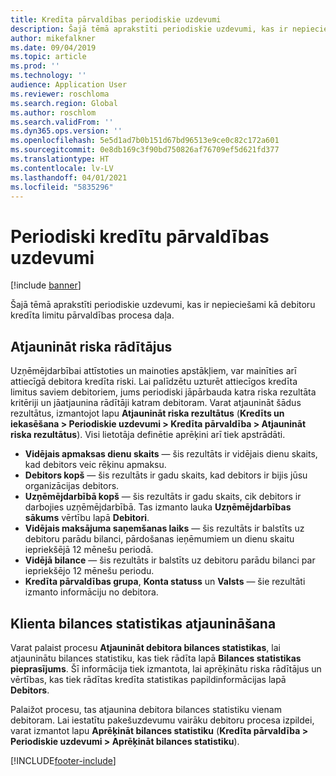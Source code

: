 ```yaml
---
title: Kredīta pārvaldības periodiskie uzdevumi
description: Šajā tēmā aprakstīti periodiskie uzdevumi, kas ir nepieciešami kā debitoru kredīta limitu pārvaldības procesa daļa.
author: mikefalkner
ms.date: 09/04/2019
ms.topic: article
ms.prod: ''
ms.technology: ''
audience: Application User
ms.reviewer: roschloma
ms.search.region: Global
ms.author: roschlom
ms.search.validFrom: ''
ms.dyn365.ops.version: ''
ms.openlocfilehash: 5e5d1ad7b0b151d67bd96513e9ce0c82c172a601
ms.sourcegitcommit: 0e8db169c3f90bd750826af76709ef5d621fd377
ms.translationtype: HT
ms.contentlocale: lv-LV
ms.lasthandoff: 04/01/2021
ms.locfileid: "5835296"
---
```

# <a name="periodic-credit-management-tasks"></a>Periodiski kredītu pārvaldības uzdevumi

[!include [banner](../includes/banner.md)]

Šajā tēmā aprakstīti periodiskie uzdevumi, kas ir nepieciešami kā debitoru kredīta limitu pārvaldības procesa daļa.

## <a name="update-risk-scores"></a>Atjaunināt riska rādītājus

Uzņēmējdarbībai attīstoties un mainoties apstākļiem, var mainīties arī attiecīgā debitora kredīta riski. Lai palīdzētu uzturēt attiecīgos kredīta limitus saviem debitoriem, jums periodiski jāpārbauda katra riska rezultāta kritēriji un jāatjaunina rādītāji katram debitoram. Varat atjaunināt šādus rezultātus, izmantojot lapu **Atjaunināt riska rezultātus** (**Kredīts un iekasēšana \> Periodiskie uzdevumi \> Kredīta pārvaldība \> Atjaunināt riska rezultātus**). Visi lietotāja definētie aprēķini arī tiek apstrādāti.

- **Vidējais apmaksas dienu skaits** — šis rezultāts ir vidējais dienu skaits, kad debitors veic rēķinu apmaksu.
- **Debitors kopš** — šis rezultāts ir gadu skaits, kad debitors ir bijis jūsu organizācijas debitors.
- **Uzņēmējdarbībā kopš** — šis rezultāts ir gadu skaits, cik debitors ir darbojies uzņēmējdarbībā. Tas izmanto lauka **Uzņēmējdarbības sākums** vērtību lapā **Debitori**.
- **Vidējais maksājuma saņemšanas laiks** — šis rezultāts ir balstīts uz debitoru parādu bilanci, pārdošanas ieņēmumiem un dienu skaitu iepriekšējā 12 mēnešu periodā.
- **Vidējā bilance** — šis rezultāts ir balstīts uz debitoru parādu bilanci par iepriekšējo 12 mēnešu periodu.
- **Kredīta pārvaldības grupa**, **Konta statuss** un **Valsts** — šie rezultāti izmanto informāciju no debitora.

## <a name="update-customer-balance-statistics"></a>Klienta bilances statistikas atjaunināšana

Varat palaist procesu **Atjaunināt debitora bilances statistikas**, lai atjauninātu bilances statistiku, kas tiek rādīta lapā **Bilances statistikas pieprasījums**. Šī informācija tiek izmantota, lai aprēķinātu riska rādītājus un vērtības, kas tiek rādītas kredīta statistikas papildinformācijas lapā **Debitors**.

Palaižot procesu, tas atjaunina debitora bilances statistiku vienam debitoram. Lai iestatītu pakešuzdevumu vairāku debitoru procesa izpildei, varat izmantot lapu **Aprēķināt bilances statistiku** (**Kredīta pārvaldība \> Periodiskie uzdevumi \> Aprēķināt bilances statistiku**).


[!INCLUDE[footer-include](../../includes/footer-banner.md)]